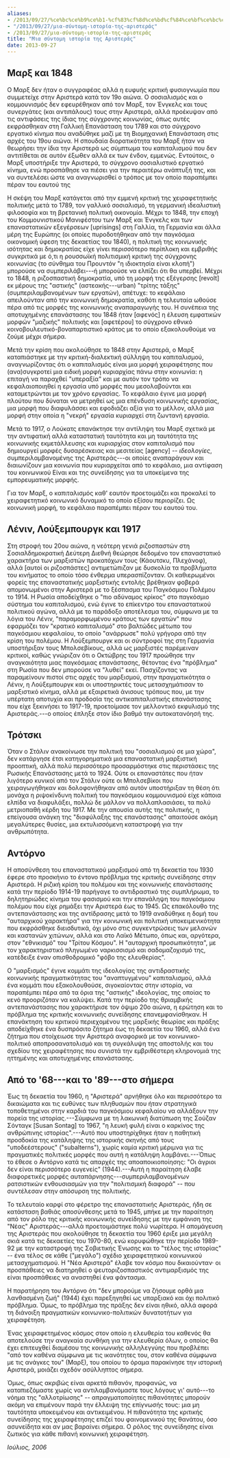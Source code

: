 ```yaml
---
aliases:
- /2013/09/27/%ce%bc%ce%b9%ce%b1-%cf%83%cf%8d%ce%bd%cf%84%ce%bf%ce%bc%ce%b7-%ce%b9%cf%83%cf%84%ce%bf%cf%81%ce%af%ce%b1-%cf%84%ce%b7%cf%82-%ce%b1%cf%81%ce%b9%cf%83%cf%84%ce%b5%cf%81%ce%ac%cf%82
- "/2013/09/27/μια-σύντομη-ιστορία-της-αριστεράς"
- /2013/09/27/μια-σύντομη-ιστορία-της-αριστεράς
title: "Μια σύντομη ιστορία της Αριστεράς"
date: 2013-09-27
---
```

## Μαρξ και 1848

Ο Μαρξ δεν ήταν ο συγγραφέας αλλά η ευφυής κριτική φυσιογνωμία που συμμετείχε στην Αριστερά κατά τον 19ο αιώνα. Ο σοσιαλισμός και ο κομμουνισμός δεν εφευρέθηκαν από τον Μαρξ, τον Ένγκελς και τους συνεργάτες (και αντιπάλους) τους στην Αριστερά, αλλά προέκυψαν από τις αντιφάσεις της ίδιας της σύγχρονης κοινωνίας, όπως αυτές εκφράσθηκαν στη Γαλλική Επανάσταση του 1789 και στο σύγχρονο εργατικό κίνημα που αναδύθηκε μαζί με τη Βιομηχανική Επανάσταση στις αρχές του 19ου αιώνα. Η σπουδαία διορατικότητα του Μαρξ ήταν να θεωρήσει την ίδια την Αριστερά ως σύμπτωμα του καπιταλισμού που δεν αντιτίθεται σε αυτόν έξωθεν αλλά εκ των ένδον, εμμενώς. Εντούτοις, ο Μαρξ υποστήριξε την Αριστερά, το σύγχρονο σοσιαλιστικό εργατικό κίνημα, ενώ προσπάθησε να πιέσει για την περαιτέρω ανάπτυξή της, και να συντελέσει ώστε να αναγνωρισθεί ο τρόπος με τον οποίο παραπέμπει πέραν του εαυτού της

Η σκέψη του Μαρξ κατάγεται από την εμμενή κριτική της χειραφετητικής πολιτικής μετά το 1789, τον γαλλικό σοσιαλισμό, τη γερμανική ιδεαλιστική φιλοσοφία και τη βρετανική πολιτική οικονομία. Μέχρι το 1848, την εποχή του Κομμουνιστικού Μανιφέστου των Μαρξ και Ένγκελς και των επαναστατικών εξεγέρσεων [uprisings] στη Γαλλία, τη Γερμανία και άλλα μέρη της Ευρώπης (οι οποίες πυροδοτήθηκαν από την παγκόσμια οικονομική ύφεση της δεκαετίας του 1840), η πολιτική της κοινωνικής ισότητας και δημοκρατίας είχε γίνει περισσότερο περίπλοκη και εμβριθής συγκριτικά με ό,τι η ρουσσωϊκή πολιτισμική κριτική της σύγχρονης κοινωνίας (το σύνθημα του Προυντόν "η ιδιοκτησία είναι κλοπή") μπορούσε να συμπεριλάβει---ή μπορούσε να ελπίζει ότι θα υπερβεί. Μέχρι το 1848, η ριζοσπαστική δημοκρατία, υπό τη μορφή της εξέγερσης [revolt] εκ μέρους της "αστικής" (αστεακής---urban) "τρίτης τάξης" (συμπεριλαμβανομένων των εργατών), απέτυχε: το κεφάλαιο απειλούνταν από την κοινωνική δημοκρατία, καθότι η τελευταία ωθούσε πέρα από τις μορφές της κοινωνικής αναπαραγωγής του. Η συνέπεια της αποτυχημένης επανάστασης του 1848 ήταν [αφενός] η έλευση εμφατικών μορφών "μαζικής" πολιτικής και [αφετέρου] το σύγχρονο εθνικό κοινοβουλευτικό-βοναπαρτιστικό κράτος με το οποίο εξακολουθούμε να ζούμε μέχρι σήμερα.

Μετά την κρίση που ακολούθησε το 1848 στην Αριστερά, ο Μαρξ καταπιάστηκε με την κριτική-διαλεκτική σύλληψη του καπιταλισμού, αναγνωρίζοντας ότι ο καπιταλισμός είναι μια μορφή χειραφέτησης που (ανα)συγκροτεί μια ειδική μορφή κυριαρχίας πάνω στην κοινωνία: η επιταγή να παραχθεί "υπεραξία" και με αυτόν τον τρόπο να κεφαλαιοποιηθεί η εργασία υπό μορφές που μεσολαβούνται και καταμετρώνται με τον χρόνο εργασίας. Το κεφάλαιο έγινε μια μορφή πλούτου που δύναται να μετρηθεί ως μια επένδυση κοινωνικής εργασίας, μια μορφή που διαφυλάσσει και εφοδιάζει αξία για το μέλλον, αλλά μια μορφή στην οποία η "νεκρή" εργασία κυριαρχεί στη ζωντανή εργασία.

Μετά το 1917, ο Λούκατς επανάκτησε την αντίληψη του Μαρξ σχετικά με την αντιφατική αλλά καταστατική ταυτότητα και μη ταυτότητα της κοινωνικής εκμετάλλευσης και κυριαρχίας στον καπιταλισμό που δημιουργεί μορφές δυσαρέσκειας και μεσιτείας [agency] -- *ιδεολογίες*, συμπεριλαμβανομένης της Αριστεράς---οι οποίες αναπαράγουν και διαιωνίζουν μια κοινωνία που κυριαρχείται από το κεφάλαιο, μια αντίφαση του κοινωνικού Είναι και της συνείδησης για τα υποκείμενα της εμπορευματικής μορφής.

Για τον Μαρξ, ο καπιταλισμός καθ' εαυτόν προετοιμάζει και προκαλεί το χειραφετητικό κοινωνικό δυναμικό το οποίο εξίσου περιορίζει. Ως κοινωνική μορφή, το κεφάλαιο παραπέμπει πέραν του εαυτού του.

## Λένιν, Λούξεμπουργκ και 1917

Στη στροφή του 20ου αιώνα, η νεότερη γενιά ριζοσπαστών στη Σοσιαλδημοκρατική Δεύτερη Διεθνή θεώρησε δεδομένο τον επαναστατικό χαρακτήρα των μαρξιστών προκατόχων τους (Κάουτσκυ, Πλεχάνοφ), αλλά [αυτοί οι ριζοσπάστες] αντιμετώπιζαν με δυσκολία τα προβλήματα του κινήματος το οποίο τόσο ένθερμα υπερασπίζονταν. Οι καθιερωμένοι φορείς της επαναστατικής μαρξιστικής εντολής βρέθηκαν φοβερά απομονωμένοι στην Αριστερά με το ξέσπασμα του Παγκόσμιου Πολέμου το 1914. Η Ρωσία αποδείχθηκε ο "πιο αδύναμος κρίκος" στο παγκόσμιο σύστημα του καπιταλισμού, ενώ έγινε το επίκεντρο του επαναστατικού πολιτικού αγώνα, αλλά με το παράδοξο αποτέλεσμα του, σύμφωνα με τα λόγια του Λένιν, "παραμορφωμένου κράτους των εργατών" που εφαρμόζει τον "κρατικό καπιταλισμό" στο βαλτώδες μέτωπο του παγκόσμιου κεφαλαίου, το οποίο "ανάρρωσε" πολύ γρήγορα από την κρίση του πολέμου. Η Λούξεμπουργκ και οι σύντροφοί της στη Γερμανία υποστήριξαν τους Μπολσεβίκους, αλλά ως μαρξιστές παρέμειναν κριτικοί, καθώς γνώριζαν ότι ο Οκτώβρης του 1917 προώθησε την αναγκαιότητα μιας παγκόσμιας επανάστασης, θέτοντας ένα "πρόβλημα" στη Ρωσία που δεν μπορούσε να "λυθεί" εκεί. Πασχίζοντας να παραμείνουν πιστοί στις αρχές του μαρξισμού, στην πραγματικότητα ο Λένιν, η Λούξεμπουργκ και οι υποστηρικτές τους μετασχημάτισαν το μαρξιστικό κίνημα, αλλά με εξαιρετικά άνισους τρόπους που, με την υπέρτατη αποτυχία και προδοσία της αντικαπιταλιστικής επανάστασης που είχε ξεκινήσει το 1917-19, προετοίμασε τον μελλοντικό εκφυλισμό της Αριστεράς.---ο οποίος έπληξε στον ίδιο βαθμό την αυτοκατανόησή της.

## Τρότσκι

Όταν ο Στάλιν ανακοίνωσε την πολιτική του "σοσιαλισμού σε μια χώρα", δεν κατάργησε έτσι κατηγορηματικά μια επαναστατική μαρξιστική προοπτική, αλλά πολύ περισσότερο προσαρμόστηκε στις περιστάσεις της Ρωσικής Επανάστασης μετά το 1924. Ούτε οι επαναστάτες που ήταν λιγότερο κυνικοί από τον Στάλιν ούτε οι Μπολσεβίκοι που χειραγωγήθηκαν και δολοφονήθηκαν από αυτόν υποστήριξαν τη θέση ότι μονάχα η ριψοκίνδυνη πολιτική του παγκόσμιου κομμουνισμού είχε κάποια ελπίδα να διαφυλάξει, πολλώ δε μάλλον να πολλαπλασιάσει, τα πολύ μετριοπαθή κέρδη του 1917. Με την απουσία αυτής της πολιτικής, η επείγουσα ανάγκη της "διαφύλαξης της επανάστασης" απαιτούσε ακόμη μεγαλύτερες θυσίες, μια εκτυλισσόμενη καταστροφή για την ανθρωπότητα.

## Αντόρνο

Η αποσύνθεση του επαναστατικού μαρξισμού από τη δεκαετία του 1930 έφερε στο προσκήνιο το έντονο πρόβλημα της κριτικής συνείδησης στην Αριστερά. Η ριζική κρίση του πολέμου και της κοινωνικής επανάστασης κατά την περίοδο 1914-19 παρήγαγε το αντιδραστικό της συμπλήρωμα, το δηλητηριώδες κίνημα του φασισμού και την επανάληψη του παγκόσμιου πολέμου που είχε ρημάξει την Αριστερά έως το 1945. Ως επακόλουθο της αντεπανάστασης και της αντίδρασης μετά το 1919 αναδύθηκε η δομή του "αυταρχικού χαρακτήρα" για την κοινωνική και πολιτική υποκειμενικότητα που εκφράσθηκε διεισδυτικά, όχι μόνο στις συγκεντρώσεις των μελανών και καστανών χιτώνων, αλλά και στο Λαϊκό Μέτωπο, όπως και, αργότερα, στον "εθνικισμό" του "Τρίτου Κόσμου". Η "αυταρχική προσωπικότητα", με τον χαρακτηριστικό πληγωμένο ναρκισσισμό και σαδομαζοχισμό της, κατέδειξε έναν οπισθοδρομικό "φόβο της ελευθερίας".

Ο "μαρξισμός" έγινε κομμάτι της ιδεολογίας της αντιδραστικής κοινωνικής πραγματικότητας του "αναπτυγμένου" καπιταλισμού, αλλά ένα κομμάτι που εξακολουθούσε, σιγοκαίοντας στην ιστορία, να παραπέμπει πέρα από τα όρια της "αστικής" ιδεολογίας, της οποίας το κενό προοριζόταν να καλύψει. Κατά την περίοδο της θριαμβικής αντεπανάστασης που χαρακτήρισε τον όψιμο 20ο αιώνα, η ερώτηση και το πρόβλημα της κριτικής κοινωνικής συνείδησης επανεμφανίσθηκαν. Η επανάκτηση του κριτικού περιεχομένου της μαρξικής θεωρίας και πράξης αποδείχθηκε ένα δυσπρόσιτο ζήτημα έως τη δεκαετία του 1960, αλλά ένα ζήτημα που στοίχειωσε την Αριστερά αναφορικά με τον κοινωνικο-πολιτικό αποπροσανατολισμό και τη συγκάλυψη της αποστολής και του σχεδίου της χειραφέτησης που συνιστά την εμβριθέστερη κληρονομιά της ηττημένης και αποτυχημένης επανάστασης.

## Από το '68---και το '89---στο σήμερα

Έως τη δεκαετία του 1960, η "Αριστερά" αρνήθηκε όλο και περισσότερο τα δικαιώματα και τις ευθύνες των πληθυσμών που ήταν στρατηγικά τοποθετημένοι στην καρδιά του παγκόσμιου κεφαλαίου να αλλάξουν την πορεία της ιστορίας.---Σύμφωνα με τη λακωνική διατύπωση της Σούζαν Σόνταγκ [Susan Sontag] το 1967, "η λευκή φυλή είναι ο καρκίνος της ανθρώπινης ιστορίας".---Αυτό που υποστηρίχθηκε ήταν η παθητική προσδοκία της κατάληψης της ιστορικής σκηνής από τους "υποδεέστερους" ("subalterns"), χωρίς καμία κριτική μέριμνα για τις πραγματικές πολιτικές μορφές που αυτή η κατάληψη λαμβάνει.---Όπως το έθεσε ο Αντόρνο κατά τις απαρχές της αποαποικιοποίησης: "Οι άγριοι δεν είναι περισσότερο ευγενείς" (1944).---Αυτή η παραίτηση έλαβε διαφορετικές μορφές αυταπάρνησης---συμπεριλαμβανομένων ρατσιστικών ενθουσιασμών για την "πολιτισμική διαφορά" -- που συντέλεσαν στην απόσυρση της πολιτικής.

Το τελευταίο καρφί στο φέρετρο της επαναστατικής Αριστεράς, ήδη σε κατάσταση βαθιάς αποσύνθεσης μετά το 1945, μπήκε με την παραίτηση από τον ρόλο της κριτικής κοινωνικής συνείδησης με την εμφάνιση της "Νέας" Αριστεράς---αλλά προετοιμάστηκε πολύ νωρίτερα. Η απομάγευση της Αριστεράς που ακολούθησε τη δεκαετία του 1960 έριξε μια μεγάλη σκιά κατά τις δεκαετίες του 1970-80, ενώ κορυφώθηκε την περίοδο 1989-92 με την καταστροφή της Σοβιετικής Ένωσης και το "τέλος της ιστορίας" -- ένα τέλος σε κάθε ("μεγάλο") σχέδιο χειραφετητικού κοινωνικού μετασχηματισμού. Η "Νέα Αριστερά" έλαβε τον κόσμο που δικαιούνταν· οι προσπάθειες να διατηρηθεί ο ψευτοριζοσπαστικός αντιμαρξισμός της είναι προσπάθειες να αναστηθεί ένα φάντασμα.

Η παρατήρηση του Αντόρνο ότι "δεν μπορούμε να ζήσουμε ορθά μια λανθασμένη ζωή" (1944) έχει παρεξηγηθεί ως υπαρξιακό και όχι πολιτικό πρόβλημα. Όμως, το πρόβλημα της πράξης δεν είναι ηθικό, αλλά αφορά τη διάνοιξη πραγματικών κοινωνικο-πολιτικών δυνατοτήτων για χειραφέτηση.

Ένας χειραφετημένος κόσμος στον οποίο η ελευθερία του καθενός θα αποτελούσε την αναγκαία συνθήκη για την ελευθερία όλων, ο οποίος θα έχει επιτευχθεί διαμέσου της κοινωνικής αλληλεγγύης που προβλέπει "από τον καθένα σύμφωνα με τις ικανότητες του, στον καθένα σύμφωνα με τις ανάγκες του" (Μαρξ), του οποίου το όραμα παρακίνησε την ιστορική Αριστερά, μοιάζει σχεδόν ασύλληπτος σήμερα.

Όμως, όπως ακριβώς είναι αρκετά πιθανόν, προφανώς, να καταπιεζόμαστε χωρίς να αντιλαμβανόμαστε τους λόγους γι' αυτό---το νόημα της "αλλοτρίωσης" -- απραγματοποίητες πιθανότητες μπορούν ακόμη να επιμένουν παρά την έλλειψη της επίγνωσής τους: μια μη ταυτότητα υποκειμένου και αντικειμένου. Η πιθανότητα της κριτικής συνείδησης της χειραφέτησης επιζεί του φαινομενικού της θανάτου, όσο ασυνείδητα και αν μας βαραίνει σήμερα. Ο ρόλος της συνείδησης είναι ζωτικός για κάθε πιθανή κοινωνική χειραφέτηση.

*Ιούλιος, 2006*
